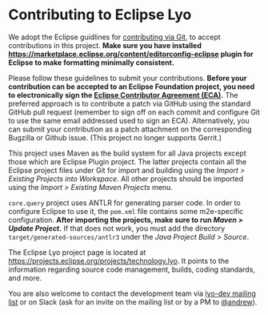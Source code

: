 # Contributing to Eclipse Lyo

We adopt the Eclipse guidlines for [contributing via Git](https://wiki.eclipse.org/Development_Resources/Contributing_via_Git), to accept contributions in this project. **Make sure you have installed https://marketplace.eclipse.org/content/editorconfig-eclipse plugin for Eclipse to make formatting minimally consistent.**

Please follow these guidelines to submit your contributions. **Before your contribution can be accepted to an Eclipse Foundation project, you need to electronically sign the [Eclipse Contributor Agreement (ECA)](https://eclipse.org/legal/ECA.php).**
The preferred approach is to contribute a patch via GitHub using the standard GitHub pull request (remember to sign off on each commit and configure Git to use the same email addressed used to sign an ECA).
Alternatively, you can submit your contribution as a patch attachment on the corresponding Bugzilla or Github issue.
(This project no longer supports Gerrit.)


This project uses Maven as the build system for all Java projects except those which are Eclipse Plugin project. The latter projects contain all the Eclipse project files under Git for import and building using the *Import > Existing Projects into Workspace*. All other projects should be imported using the *Import > Existing Maven Projects* menu.

`core.query` project uses ANTLR for generating parser code. In order to configure Eclipse to use it, the `pom.xml` file contains some m2e-specific configuration. **After importing the projects, make sure to run *Maven > Update Project*.** If that does not work, you must add the directory `target/generated-sources/antlr3` under the *Java Project Build > Source*.


The Eclipse Lyo project page is located at https://projects.eclipse.org/projects/technology.lyo. It points to the information regarding source code management, builds, coding standards, and more.

You are also welcome to contact the development team via [lyo-dev mailing list](https://dev.eclipse.org/mailman/listinfo/lyo-dev) or on Slack (ask for an invite on the mailing list or by a PM to [@andrew](https://forum.open-services.net/u/andrew)).
